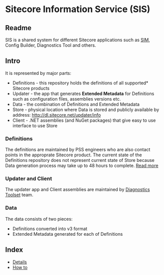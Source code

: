 # Sitecore Information Service (SIS)

## Readme

SIS is a shared system for different Sitecore applications such as 
[SIM](https://github.com/sitecore/sitecore-instance-manager), Config Builder, Diagnostics Tool and others. 

## Intro

It is represented by major parts:

* Definitions - this repository holds the definitions of all supported* Sitecore products
* Updater - the app that generates **Extended Metadata** for Definitions such as configuration files, assemblies versions etc.
* Data - the combination of Definitions and Extended Metadata
* Store - physical location where Data is stored and publicly available by address: http://dl.sitecore.net/updater/info
* Client - .NET assemblies (and NuGet packages) that give easy to use interface to use Store

### Definitions

The definitions are maintained by PSS engineers who are also contact points in the approprate Sitecore product. 
The current state of the Definitions repository does not represent current state of Store because Data generation 
process may take up to 48 hours to complete. [Read more](DETAILS.md#definitions-details)

### Updater and Client

The updater app and Client assemblies are maintained by [Diagnostics Toolset](https://github.com/sitecore/sitecore-diagnostics-toolset) 
team.

### Data

The data consists of two pieces:

* Definitions converted into v3 format
* Extended Metadata generated for each of Definitions

## Index

* [Details](DETAILS.md)
* [How to](HOWTO.md)